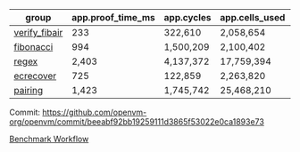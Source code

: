 | group | app.proof_time_ms | app.cycles | app.cells_used | leaf.proof_time_ms | leaf.cycles | leaf.cells_used |
| -- | -- | -- | -- | -- | -- | -- |
| [verify_fibair](https://github.com/openvm-org/openvm/blob/benchmark-results/benchmarks-pr/2154/verify_fibair-beeabf92bb19259111d3865f53022e0ca1893e73.md) | 233 |  322,610 |  2,058,654 |- | - | - |
| [fibonacci](https://github.com/openvm-org/openvm/blob/benchmark-results/benchmarks-pr/2154/fibonacci-beeabf92bb19259111d3865f53022e0ca1893e73.md) | 994 |  1,500,209 |  2,100,402 |- | - | - |
| [regex](https://github.com/openvm-org/openvm/blob/benchmark-results/benchmarks-pr/2154/regex-beeabf92bb19259111d3865f53022e0ca1893e73.md) | 2,403 |  4,137,372 |  17,759,394 |- | - | - |
| [ecrecover](https://github.com/openvm-org/openvm/blob/benchmark-results/benchmarks-pr/2154/ecrecover-beeabf92bb19259111d3865f53022e0ca1893e73.md) | 725 |  122,859 |  2,263,820 |- | - | - |
| [pairing](https://github.com/openvm-org/openvm/blob/benchmark-results/benchmarks-pr/2154/pairing-beeabf92bb19259111d3865f53022e0ca1893e73.md) | 1,423 |  1,745,742 |  25,468,210 |- | - | - |


Commit: https://github.com/openvm-org/openvm/commit/beeabf92bb19259111d3865f53022e0ca1893e73

[Benchmark Workflow](https://github.com/openvm-org/openvm/actions/runs/18394447770)
